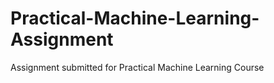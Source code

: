 Practical-Machine-Learning-Assignment
=====================================

Assignment submitted for Practical Machine Learning Course
